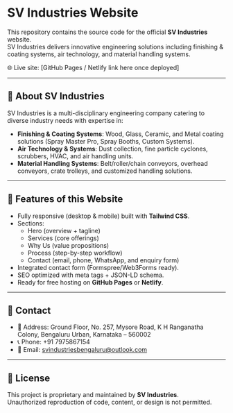 # SV Industries Website

This repository contains the source code for the official **SV Industries** website.  
SV Industries delivers innovative engineering solutions including finishing & coating systems, air technology, and material handling systems.  

🌐 Live site: [GitHub Pages / Netlify link here once deployed]  

---

## 📖 About SV Industries
SV Industries is a multi-disciplinary engineering company catering to diverse industry needs with expertise in:
- **Finishing & Coating Systems**: Wood, Glass, Ceramic, and Metal coating solutions (Spray Master Pro, Spray Booths, Custom Systems).
- **Air Technology & Systems**: Dust collection, fine particle cyclones, scrubbers, HVAC, and air handling units.
- **Material Handling Systems**: Belt/roller/chain conveyors, overhead conveyors, crate trolleys, and customized handling solutions.

---

## 🚀 Features of this Website
- Fully responsive (desktop & mobile) built with **Tailwind CSS**.
- Sections:
  - Hero (overview + tagline)
  - Services (core offerings)
  - Why Us (value propositions)
  - Process (step-by-step workflow)
  - Contact (email, phone, WhatsApp, and enquiry form)
- Integrated contact form (Formspree/Web3Forms ready).
- SEO optimized with meta tags + JSON-LD schema.
- Ready for free hosting on **GitHub Pages** or **Netlify**.

---


## 📧 Contact
- 📍 Address: Ground Floor, No. 257, Mysore Road, K H Ranganatha Colony, Bengaluru Urban, Karnataka – 560002  
- 📞 Phone: +91 7975867154  
- 📧 Email: svindustriesbengaluru@outlook.com  

---

## 📜 License
This project is proprietary and maintained by **SV Industries**.  
Unauthorized reproduction of code, content, or design is not permitted.


